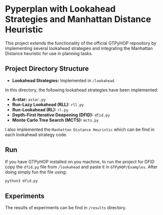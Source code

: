 # Pyperplan with Lookahead Strategies and Manhattan Distance Heuristic

This project extends the functionality of the official GTPyHOP repository by implementing several lookahead strategies and integrating the Manhattan Distance heuristic for use in planning tasks.

## Project Directory Structure
- **Lookahead Strategies:** Implemented in `/lookahead`.

In this directory, the following lookahead strategies have been implemented:
- **A-star:** `astar.py`
- **Run-Lazy Lookahead (RLL):** `rll.py`
- **Run-Lookahead (RL):** `rl.py`
- **Depth-First Iterative Deepening (DFID):** `dfid.py`
- **Monte Carlo Tree Search (MCTS):** `mcts.py`

I also implemented the `Manhattan Distance Heuristic` which can be find in each lookahead strategy code. 


## Run

If you have GTPyHOP installed on you machine, to run the project for DFID copy the `dfid.py` file from `/lookahead` and paste it in `GTPyHOP/Examples`. After doing simply fun the file using:
```bash
python3 dfid.py
```

## Experiments 
The results of experiments can be find in `/results` directory.

